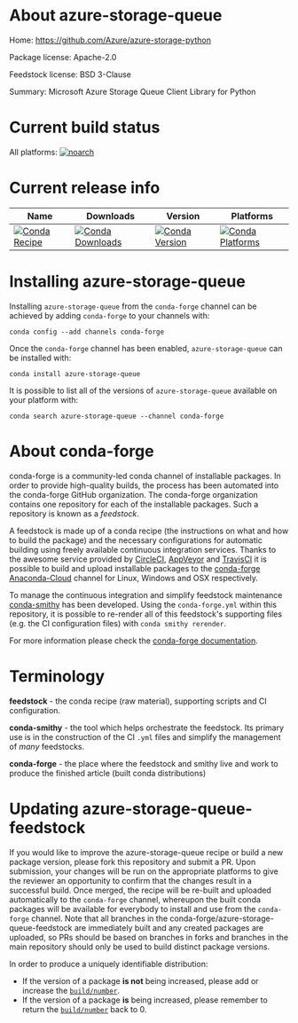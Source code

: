 About azure-storage-queue
=========================

Home: https://github.com/Azure/azure-storage-python

Package license: Apache-2.0

Feedstock license: BSD 3-Clause

Summary: Microsoft Azure Storage Queue Client Library for Python



Current build status
====================

All platforms:
[![noarch](https://img.shields.io/circleci/project/github/conda-forge/azure-storage-queue-feedstock/master.svg?label=noarch)](https://circleci.com/gh/conda-forge/azure-storage-queue-feedstock)

Current release info
====================

| Name | Downloads | Version | Platforms |
| --- | --- | --- | --- |
| [![Conda Recipe](https://img.shields.io/badge/recipe-azure--storage--queue-green.svg)](https://anaconda.org/conda-forge/azure-storage-queue) | [![Conda Downloads](https://img.shields.io/conda/dn/conda-forge/azure-storage-queue.svg)](https://anaconda.org/conda-forge/azure-storage-queue) | [![Conda Version](https://img.shields.io/conda/vn/conda-forge/azure-storage-queue.svg)](https://anaconda.org/conda-forge/azure-storage-queue) | [![Conda Platforms](https://img.shields.io/conda/pn/conda-forge/azure-storage-queue.svg)](https://anaconda.org/conda-forge/azure-storage-queue) |

Installing azure-storage-queue
==============================

Installing `azure-storage-queue` from the `conda-forge` channel can be achieved by adding `conda-forge` to your channels with:

```
conda config --add channels conda-forge
```

Once the `conda-forge` channel has been enabled, `azure-storage-queue` can be installed with:

```
conda install azure-storage-queue
```

It is possible to list all of the versions of `azure-storage-queue` available on your platform with:

```
conda search azure-storage-queue --channel conda-forge
```


About conda-forge
=================

conda-forge is a community-led conda channel of installable packages.
In order to provide high-quality builds, the process has been automated into the
conda-forge GitHub organization. The conda-forge organization contains one repository
for each of the installable packages. Such a repository is known as a *feedstock*.

A feedstock is made up of a conda recipe (the instructions on what and how to build
the package) and the necessary configurations for automatic building using freely
available continuous integration services. Thanks to the awesome service provided by
[CircleCI](https://circleci.com/), [AppVeyor](https://www.appveyor.com/)
and [TravisCI](https://travis-ci.org/) it is possible to build and upload installable
packages to the [conda-forge](https://anaconda.org/conda-forge)
[Anaconda-Cloud](https://anaconda.org/) channel for Linux, Windows and OSX respectively.

To manage the continuous integration and simplify feedstock maintenance
[conda-smithy](https://github.com/conda-forge/conda-smithy) has been developed.
Using the ``conda-forge.yml`` within this repository, it is possible to re-render all of
this feedstock's supporting files (e.g. the CI configuration files) with ``conda smithy rerender``.

For more information please check the [conda-forge documentation](https://conda-forge.org/docs/).

Terminology
===========

**feedstock** - the conda recipe (raw material), supporting scripts and CI configuration.

**conda-smithy** - the tool which helps orchestrate the feedstock.
                   Its primary use is in the construction of the CI ``.yml`` files
                   and simplify the management of *many* feedstocks.

**conda-forge** - the place where the feedstock and smithy live and work to
                  produce the finished article (built conda distributions)


Updating azure-storage-queue-feedstock
======================================

If you would like to improve the azure-storage-queue recipe or build a new
package version, please fork this repository and submit a PR. Upon submission,
your changes will be run on the appropriate platforms to give the reviewer an
opportunity to confirm that the changes result in a successful build. Once
merged, the recipe will be re-built and uploaded automatically to the
`conda-forge` channel, whereupon the built conda packages will be available for
everybody to install and use from the `conda-forge` channel.
Note that all branches in the conda-forge/azure-storage-queue-feedstock are
immediately built and any created packages are uploaded, so PRs should be based
on branches in forks and branches in the main repository should only be used to
build distinct package versions.

In order to produce a uniquely identifiable distribution:
 * If the version of a package **is not** being increased, please add or increase
   the [``build/number``](https://conda.io/docs/user-guide/tasks/build-packages/define-metadata.html#build-number-and-string).
 * If the version of a package **is** being increased, please remember to return
   the [``build/number``](https://conda.io/docs/user-guide/tasks/build-packages/define-metadata.html#build-number-and-string)
   back to 0.
